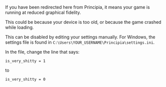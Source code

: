 If you have been redirected here from Principia, it means your game is running at reduced graphical fidelity.

This could be because your device is too old, or because the game crashed while loading.

This can be disabled by editing your settings manually. For Windows, the settings file is found in `C:\Users\YOUR_USERNAME\Principia\settings.ini`.

In the file, change the line that says:

`is_very_shitty = 1`

to

`is_very_shitty = 0`